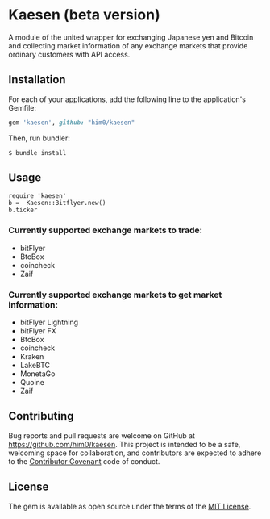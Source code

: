 # Kaesen (beta version)

A module of the united wrapper for exchanging Japanese yen and Bitcoin and collecting market information of any exchange markets that provide ordinary customers with API access.

## Installation

For each of your applications, add the following line to the application's Gemfile:

```ruby
gem 'kaesen', github: "him0/kaesen"
```

Then, run bundler:

    $ bundle install

## Usage

```
require 'kaesen'
b =  Kaesen::Bitflyer.new()
b.ticker
```

### Currently supported exchange markets to trade:

+ bitFlyer
+ BtcBox
+ coincheck
+ Zaif

### Currently supported exchange markets to get market information:

+ bitFlyer Lightning
+ bitFlyer FX
+ BtcBox
+ coincheck
+ Kraken
+ LakeBTC
+ MonetaGo
+ Quoine
+ Zaif

## Contributing

Bug reports and pull requests are welcome on GitHub at https://github.com/him0/kaesen. This project is intended to be a safe, welcoming space for collaboration, and contributors are expected to adhere to the [Contributor Covenant](http://contributor-covenant.org) code of conduct.


## License

The gem is available as open source under the terms of the [MIT License](http://opensource.org/licenses/MIT).
